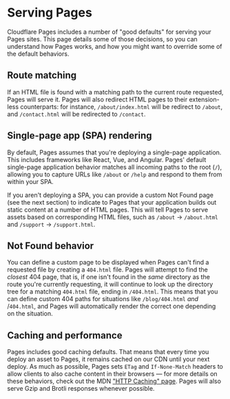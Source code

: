 # Serving Pages

Cloudflare Pages includes a number of "good defaults" for serving your Pages sites. This page details some of those decisions, so you can understand how Pages works, and how you might want to override some of the default behaviors.

## Route matching

If an HTML file is found with a matching path to the current route requested, Pages will serve it. Pages will also redirect HTML pages to their extension-less counterparts: for instance, `/about/index.html` will be redirect to `/about`, and `/contact.html` will be redirected to `/contact`.

## Single-page app (SPA) rendering

By default, Pages assumes that you're deploying a single-page application. This includes frameworks like React, Vue, and Angular. Pages' default single-page application behavior matches all incoming paths to the root (`/`), allowing you to capture URLs like `/about` or `/help` and respond to them from within your SPA. 

If you aren't deploying a SPA, you can provide a custom Not Found page (see the next section) to indicate to Pages that your application builds out static content at a number of HTML pages. This will tell Pages to serve assets based on corresponding HTML files, such as `/about` → `/about.html` and `/support` → `/support.html`.

## Not Found behavior

You can define a custom page to be displayed when Pages can't find a requested file by creating a `404.html` file. Pages will attempt to find the *closest* 404 page, that is, if one isn't found in the *same* directory as the route you're currently requesting, it will continue to look up the directory tree for a matching `404.html` file, ending in `/404.html`. This means that you can define custom 404 paths for situations like `/blog/404.html` *and* /`404.html`, and Pages will automatically render the correct one depending on the situation.

## Caching and performance

Pages includes good caching defaults. That means that every time you deploy an asset to Pages, it remains cached on our CDN until your next deploy. As much as possible, Pages sets `ETag` and `If-None-Match` headers to allow clients to also cache content in their browsers — for more details on these behaviors, check out the MDN ["HTTP Caching" page]([https://developer.mozilla.org/en-US/docs/Web/HTTP/Caching](https://developer.mozilla.org/en-US/docs/Web/HTTP/Caching)). Pages will also serve Gzip and Brotli responses whenever possible.